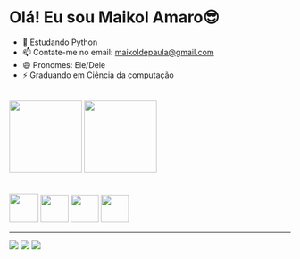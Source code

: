<h1>Olá! Eu sou Maikol Amaro😎</h1>

- 🌱 Estudando Python
- 📫 Contate-me no email: maikoldepaula@gmail.com
- 😄 Pronomes: Ele/Dele
- ⚡ Graduando em Ciência da computação 
<br>
<div>
  <img height="130px" src="https://github-readme-stats.vercel.app/api?username=Maikol031&layout=compact&show_icons=true&theme=tokyonight"/>
  <img height="130px" src="https://github-readme-stats.vercel.app/api/top-langs/?username=Maikol031&layout=compact&langs_count=16&theme=tokyonight"/>
</div>
<div>
<br>
<br>
  <img width="52" src="https://cdn.jsdelivr.net/gh/devicons/devicon/icons/python/python-original.svg" />
  <img width="50" src="https://cdn.jsdelivr.net/gh/devicons/devicon/icons/html5/html5-original.svg"/>
  <img width="50" src="https://cdn.jsdelivr.net/gh/devicons/devicon/icons/css3/css3-original.svg" />
  <img width="50" src="https://cdn.jsdelivr.net/gh/devicons/devicon/icons/javascript/javascript-original.svg" />


</div>
  <hr>
 
<div>
  <a href = "mailto:maikoldepaula@gmail.com"><img src="https://img.shields.io/badge/Gmail-D14836?style=for-the-badge&logo=gmail&logoColor=white" target="_blank"></a>
  <a href = "https://www.linkedin.com/in/maikol-amaro-075b48175/"><img src="https://img.shields.io/badge/LinkedIn-0077B5?style=for-the-badge&logo=linkedin&logoColor=white" target="_blank"></a>
  <a href = "https://instagram.com/maikol_fz?igshid=YmMyMTA2M2Y="><img src="https://img.shields.io/badge/Instagram-E4405F?style=for-the-badge&logo=instagram&logoColor=white" target="_blank"></a>

</div>
  
